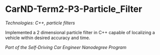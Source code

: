 
# CarND-Term2-P3-Particle_Filter

_Technologies: C++, particle filters_

Implemented a 2 dimensional particle filter in C++ capable of localizing a vehicle within desired accuracy and time.

_Part of the Self-Driving Car Engineer Nanodegree Program_
